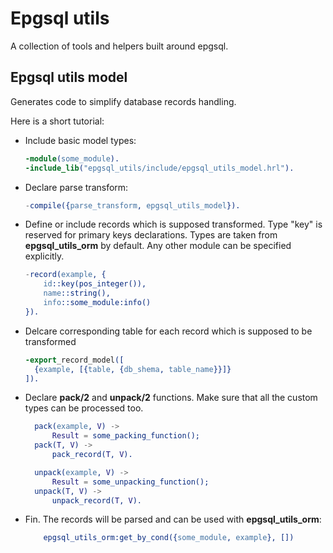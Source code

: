 Epgsql utils
============

A collection of tools and helpers built around epgsql.

Epgsql utils model
------------------
Generates code to simplify database records handling.

Here is a short tutorial:

* Include basic model types:
    ```erl
    -module(some_module).
    -include_lib("epgsql_utils/include/epgsql_utils_model.hrl").
    ```
* Declare parse transform:
    ```erl
    -compile({parse_transform, epgsql_utils_model}).
    ```
* Define or include records which is supposed transformed. Type "key" is reserved for primary keys declarations.  Types are taken from **epgsql_utils_orm** by default. Any other module can be specified explicitly.
    ```erl
    -record(example, {
        id::key(pos_integer()),
        name::string(),
        info::some_module:info()
    }).
    ```
* Delcare corresponding table for each record which is supposed to be transformed
  ```erl
  -export_record_model([
    {example, [{table, {db_shema, table_name}}]}
  ]).
  ```
* Declare **pack/2** and **unpack/2** functions. Make sure that all the custom types can be processed too.
  ```erl
    pack(example, V) ->
        Result = some_packing_function();
    pack(T, V) ->
        pack_record(T, V).

    unpack(example, V) ->
        Result = some_unpacking_function();
    unpack(T, V) ->
        unpack_record(T, V).
  ```

* Fin. The records will be parsed and can be used with **epgsql_utils_orm**:
    ```erl
        epgsql_utils_orm:get_by_cond({some_module, example}, [])
    ```
